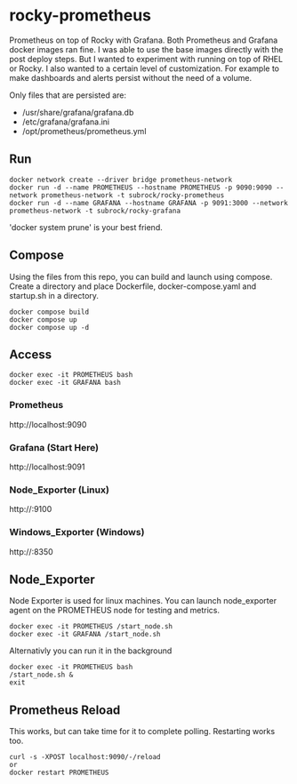 # rocky-prometheus
Prometheus on top of Rocky with Grafana. Both Prometheus and Grafana docker images ran fine. I was able to use the base images directly with the post deploy steps. But I wanted to experiment with running on top of RHEL or Rocky. I also wanted to a certain level of customization. For example to make dashboards and alerts persist without the need of a volume. 

Only files that are persisted are:
- /usr/share/grafana/grafana.db
- /etc/grafana/grafana.ini
- /opt/prometheus/prometheus.yml

## Run
```
docker network create --driver bridge prometheus-network
docker run -d --name PROMETHEUS --hostname PROMETHEUS -p 9090:9090 --network prometheus-network -t subrock/rocky-prometheus
docker run -d --name GRAFANA --hostname GRAFANA -p 9091:3000 --network prometheus-network -t subrock/rocky-grafana
```
'docker system prune' is your best friend.
## Compose
Using the files from this repo, you can build and launch using compose. Create a directory and place Dockerfile, docker-compose.yaml and startup.sh in a directory.
```
docker compose build
docker compose up
docker compose up -d
```
## Access
```
docker exec -it PROMETHEUS bash
docker exec -it GRAFANA bash
```
### Prometheus 
http://localhost:9090
### Grafana (Start Here) 
http://localhost:9091
### Node_Exporter (Linux) 
http://<Client Ip>:9100
### Windows_Exporter (Windows) 
http://<Client Ip>:8350

## Node_Exporter
Node Exporter is used for linux machines. You can launch node_exporter agent on the PROMETHEUS node for testing and metrics. 
```
docker exec -it PROMETHEUS /start_node.sh
docker exec -it GRAFANA /start_node.sh
```
Alternativly you can run it in the background
```
docker exec -it PROMETHEUS bash
/start_node.sh &
exit
```

## Prometheus Reload
This works, but can take time for it to complete polling. Restarting works too.
```
curl -s -XPOST localhost:9090/-/reload
or
docker restart PROMETHEUS
```

